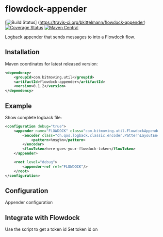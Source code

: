 # flowdock-appender

[![Build Status](https://travis-ci.org/bkittelmann/flowdock-appender.svg?branch=master)]
(https://travis-ci.org/bkittelmann/flowdock-appender) [![Coverage Status](https://coveralls.io/repos/bkittelmann/flowdock-appender/badge.svg)](https://coveralls.io/r/bkittelmann/flowdock-appender) [![Maven Central](https://maven-badges.herokuapp.com/maven-central/com.bitmoving.util/flowdock-appender/badge.svg)](https://maven-badges.herokuapp.com/maven-central/com.bitmoving.util/flowdock-appender)

Logback appender that sends messages to into a Flowdock flow.

## Installation

Maven coordinates for latest released version:

```xml
<dependency>
    <groupId>com.bitmoving.util</groupId>
    <artifactId>flowdock-appender</artifactId>
    <version>0.1.2</version>
</dependency>

```

## Example

Show complete logback file:

```xml
<configuration debug="true">
    <appender name="FLOWDOCK" class="com.bitmoving.util.FlowdockAppender">
        <encoder class="ch.qos.logback.classic.encoder.PatternLayoutEncoder">
            <pattern>%msg%n</pattern>
        </encoder>
        <flowToken>here-goes-your-flowdock-token</flowToken>
    </appender>

    <root level="debug">
        <appender-ref ref="FLOWDOCK"/>
    </root>
</configuration>
```

## Configuration

Appender configuration


## Integrate with Flowdock

Use the script to get a token id
Set token id on
